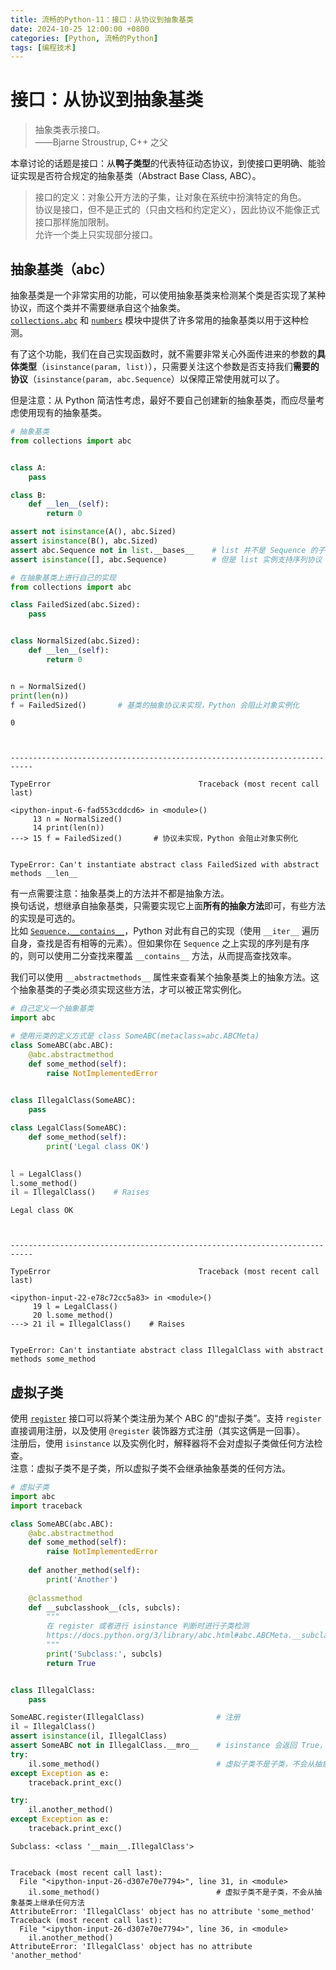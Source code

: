 ```yaml
---
title: 流畅的Python-11：接口：从协议到抽象基类
date: 2024-10-25 12:00:00 +0800
categories: [Python, 流畅的Python]
tags: [编程技术]
---
```

# 接口：从协议到抽象基类
> 抽象类表示接口。  
> ——Bjarne Stroustrup, C++ 之父

本章讨论的话题是接口：从**鸭子类型**的代表特征动态协议，到使接口更明确、能验证实现是否符合规定的抽象基类（Abstract Base Class, ABC）。

> 接口的定义：对象公开方法的子集，让对象在系统中扮演特定的角色。  
> 协议是接口，但不是正式的（只由文档和约定定义），因此协议不能像正式接口那样施加限制。  
> 允许一个类上只实现部分接口。

## 抽象基类（abc）
抽象基类是一个非常实用的功能，可以使用抽象基类来检测某个类是否实现了某种协议，而这个类并不需要继承自这个抽象类。  
[`collections.abc`](https://docs.python.org/3/library/collections.abc.html) 和 [`numbers`](https://docs.python.org/3/library/numbers.html) 模块中提供了许多常用的抽象基类以用于这种检测。

有了这个功能，我们在自己实现函数时，就不需要非常关心外面传进来的参数的**具体类型**（`isinstance(param, list)`），只需要关注这个参数是否支持我们**需要的协议**（`isinstance(param, abc.Sequence`）以保障正常使用就可以了。

但是注意：从 Python 简洁性考虑，最好不要自己创建新的抽象基类，而应尽量考虑使用现有的抽象基类。


```python
# 抽象基类
from collections import abc


class A:
    pass

class B:
    def __len__(self):
        return 0

assert not isinstance(A(), abc.Sized)
assert isinstance(B(), abc.Sized)
assert abc.Sequence not in list.__bases__    # list 并不是 Sequence 的子类
assert isinstance([], abc.Sequence)          # 但是 list 实例支持序列协议
```


```python
# 在抽象基类上进行自己的实现
from collections import abc

class FailedSized(abc.Sized):
    pass


class NormalSized(abc.Sized):
    def __len__(self):
        return 0


n = NormalSized()
print(len(n))
f = FailedSized()       # 基类的抽象协议未实现，Python 会阻止对象实例化
```

    0



    ---------------------------------------------------------------------------

    TypeError                                 Traceback (most recent call last)

    <ipython-input-6-fad553cddcd6> in <module>()
         13 n = NormalSized()
         14 print(len(n))
    ---> 15 f = FailedSized()       # 协议未实现，Python 会阻止对象实例化
    

    TypeError: Can't instantiate abstract class FailedSized with abstract methods __len__


有一点需要注意：抽象基类上的方法并不都是抽象方法。  
换句话说，想继承自抽象基类，只需要实现它上面**所有的抽象方法**即可，有些方法的实现是可选的。  
比如 [`Sequence.__contains__`](https://github.com/python/cpython/blob/3.7/Lib/_collections_abc.py#L889)，Python 对此有自己的实现（使用 `__iter__` 遍历自身，查找是否有相等的元素）。但如果你在 `Sequence` 之上实现的序列是有序的，则可以使用二分查找来覆盖 `__contains__` 方法，从而提高查找效率。

我们可以使用 `__abstractmethods__` 属性来查看某个抽象基类上的抽象方法。这个抽象基类的子类必须实现这些方法，才可以被正常实例化。


```python
# 自己定义一个抽象基类
import abc

# 使用元类的定义方式是 class SomeABC(metaclass=abc.ABCMeta)
class SomeABC(abc.ABC):
    @abc.abstractmethod
    def some_method(self):
        raise NotImplementedError

        
class IllegalClass(SomeABC):
    pass

class LegalClass(SomeABC):
    def some_method(self):
        print('Legal class OK')

    
l = LegalClass()
l.some_method()
il = IllegalClass()    # Raises
```

    Legal class OK



    ---------------------------------------------------------------------------

    TypeError                                 Traceback (most recent call last)

    <ipython-input-22-e78c72cc5a83> in <module>()
         19 l = LegalClass()
         20 l.some_method()
    ---> 21 il = IllegalClass()    # Raises
    

    TypeError: Can't instantiate abstract class IllegalClass with abstract methods some_method


## 虚拟子类
使用 [`register`](https://docs.python.org/3/library/abc.html#abc.ABCMeta.register) 接口可以将某个类注册为某个 ABC 的“虚拟子类”。支持 `register` 直接调用注册，以及使用 `@register` 装饰器方式注册（其实这俩是一回事）。  
注册后，使用 `isinstance` 以及实例化时，解释器将不会对虚拟子类做任何方法检查。  
注意：虚拟子类不是子类，所以虚拟子类不会继承抽象基类的任何方法。


```python
# 虚拟子类
import abc
import traceback

class SomeABC(abc.ABC):
    @abc.abstractmethod
    def some_method(self):
        raise NotImplementedError
    
    def another_method(self):
        print('Another')
    
    @classmethod
    def __subclasshook__(cls, subcls):
        """
        在 register 或者进行 isinstance 判断时进行子类检测
        https://docs.python.org/3/library/abc.html#abc.ABCMeta.__subclasshook__
        """
        print('Subclass:', subcls)
        return True


class IllegalClass:
    pass

SomeABC.register(IllegalClass)                # 注册
il = IllegalClass()
assert isinstance(il, IllegalClass)
assert SomeABC not in IllegalClass.__mro__    # isinstance 会返回 True，但 IllegalClass 并不是 SomeABC 的子类
try:
    il.some_method()                          # 虚拟子类不是子类，不会从抽象基类上继承任何方法
except Exception as e:
    traceback.print_exc()

try:
    il.another_method()
except Exception as e:
    traceback.print_exc()

```

    Subclass: <class '__main__.IllegalClass'>


    Traceback (most recent call last):
      File "<ipython-input-26-d307e70e7794>", line 31, in <module>
        il.some_method()                          # 虚拟子类不是子类，不会从抽象基类上继承任何方法
    AttributeError: 'IllegalClass' object has no attribute 'some_method'
    Traceback (most recent call last):
      File "<ipython-input-26-d307e70e7794>", line 36, in <module>
        il.another_method()
    AttributeError: 'IllegalClass' object has no attribute 'another_method'

